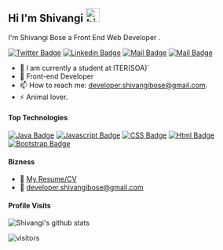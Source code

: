 ## Hi I'm Shivangi <img src="https://user-images.githubusercontent.com/1303154/88677602-1635ba80-d120-11ea-84d8-d263ba5fc3c0.gif" width="28px" alt="hi">

I'm Shivangi Bose a Front End Web Developer .

[![Twitter Badge](https://img.shields.io/badge/-@ShivangiBose-1ca0f1?style=flat&labelColor=1ca0f1&logo=twitter&logoColor=white&link=https://twitter.com/@MayankS01691829)](https://twitter.com/BoseShivangi) [![Linkedin Badge](https://img.shields.io/badge/-Shivangi-0e76a8?style=flat&labelColor=0e76a8&logo=linkedin&logoColor=white)](https://www.linkedin.com/in/shivangi-bose-856b56202) [![Mail Badge](https://img.shields.io/badge/-@ShivangiBose-e84393?style=flat&labelColor=e84393&logo=instagram&logoColor=white)](https://instagram.com/_shivangi_bose_ ) [![Mail Badge](https://img.shields.io/badge/-Shivangi-c0392b?style=flat&labelColor=c0392b&logo=gmail&logoColor=white)](mailto:developer.shivangibose@gmail.com)

<!-- TODO: Add last video link -->

- 🔭 I am currently a student at ITER(SOA)`
- 🤔 Front-end Developer
- 📫 How to reach me: developer.shivangibose@gmail.com.
- ⚡ Animal lover.

#### Top Technologies

<!-- TODO: Make technologies links takes you to repositories -->

[![Java Badge](https://img.shields.io/badge/-Java-61DBFB?style=for-the-badge&labelColor=black&logo=java&logoColor=61DBFB)](#) [![Javascript Badge](https://img.shields.io/badge/-Javascript-F0DB4F?style=for-the-badge&labelColor=black&logo=javascript&logoColor=F0DB4F)](#) [![CSS Badge](https://img.shields.io/badge/-Css-007acc?style=for-the-badge&labelColor=black&logo=css3&logoColor=007acc)](#) [![Html Badge](https://img.shields.io/badge/-html-3C873A?style=for-the-badge&labelColor=black&logo=html5&logoColor=3C873A)](#) [![Bootstrap Badge](https://img.shields.io/badge/-Bootstrap-e535ab?style=for-the-badge&labelColor=black&logo=Bootstrap&logoColor=e535ab)](#)





#### Bizness
- :paperclip: [My Resume/CV](https://github.com/shivangibose/shivangibose/blob/master/resume/MY_CV.pdf)
- :email: developer.shivangibose@gmail.com


#### Profile Visits 

![Shivangi's github stats](https://github-readme-stats.vercel.app/api?username=shivangibose&&show_icons=true&title_color=EDEDED&icon_color=DA0037&text_color=66DE93&bg_color=171717)



![visitors](https://visitor-badge.glitch.me/badge?page_id=Shivangibose.Shivangibose)
